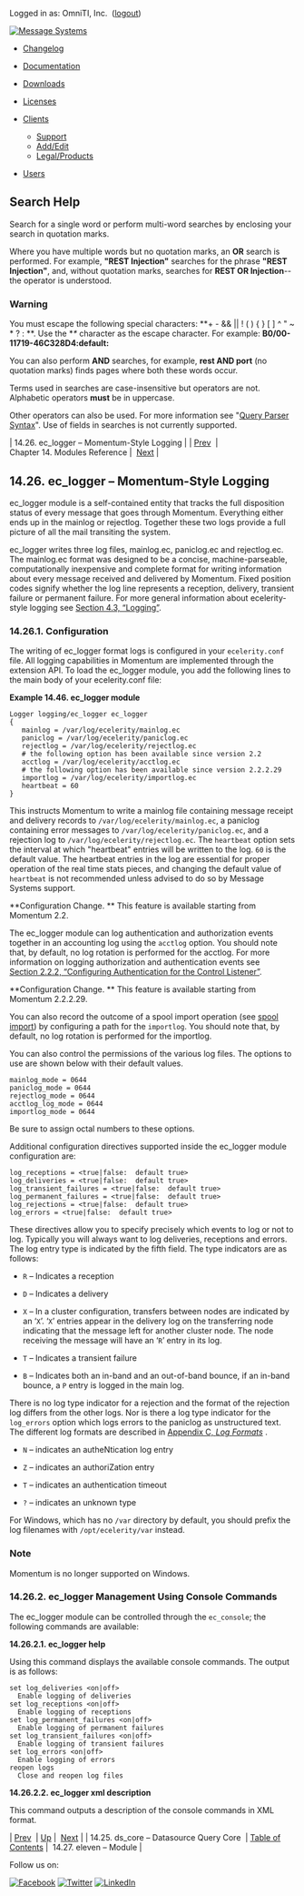 Logged in as: OmniTI, Inc.  ([logout](https://support.messagesystems.com/logout.php))

[![Message Systems](https://support.messagesystems.com/images/ms-white205.png)](https://support.messagesystems.com/start.php) 

*   [Changelog](https://support.messagesystems.com/start.php?show=changelog)
*   [Documentation](https://support.messagesystems.com/docs/)
*   [Downloads](https://support.messagesystems.com/start.php)

*   [Licenses](https://support.messagesystems.com/license_summary.php)
*   <a href="">Clients</a>
    *   [Support](https://support.messagesystems.com/cs.php)
    *   [Add/Edit](https://support.messagesystems.com/edit_client.php)
    *   [Legal/Products](https://support.messagesystems.com/edit_products.php)
*   [Users](https://support.messagesystems.com/edit_customer.php)

## Search Help

Search for a single word or perform multi-word searches by enclosing your search in quotation marks.

Where you have multiple words but no quotation marks, an **OR** search is performed. For example, **"REST Injection"** searches for the phrase **"REST Injection"**, and, without quotation marks, searches for **REST OR Injection**--the operator is understood.

### Warning

You must escape the following special characters: **+ - && || ! ( ) { } [ ] ^ " ~ * ? : \**. Use the **\** character as the escape character. For example: **B0/00-11719-46C328D4\:default\:**

You can also perform **AND** searches, for example, **rest AND port** (no quotation marks) finds pages where both these words occur.

Terms used in searches are case-insensitive but operators are not. Alphabetic operators **must** be in uppercase.

Other operators can also be used. For more information see "[Query Parser Syntax](https://lucene.apache.org/core/old_versioned_docs/versions/3_0_0/queryparsersyntax.html)". Use of fields in searches is not currently supported.

| 14.26. ec_logger – Momentum-Style Logging |
| [Prev](modules.ds_core.php)  | Chapter 14. Modules Reference |  [Next](modules.eleven.php) |

## 14.26. ec_logger – Momentum-Style Logging

<a class="indexterm" name="idp12040960"></a>

ec_logger module is a self-contained entity that tracks the full disposition status of every message that goes through Momentum. Everything either ends up in the mainlog or rejectlog. Together these two logs provide a full picture of all the mail transiting the system.

ec_logger writes three log files, mainlog.ec, paniclog.ec and rejectlog.ec. The mainlog.ec format was designed to be a concise, machine-parseable, computationally inexpensive and complete format for writing information about every message received and delivered by Momentum. Fixed position codes signify whether the log line represents a reception, delivery, transient failure or permanent failure. For more general information about ecelerity-style logging see [Section 4.3, “Logging”](operations.logging.php "4.3. Logging").

### 14.26.1. Configuration

The writing of ec_logger format logs is configured in your `ecelerity.conf` file. All logging capabilities in Momentum are implemented through the extension API. To load the ec_logger module, you add the following lines to the main body of your ecelerity.conf file:

<a name="example.ec_logger"></a>

**Example 14.46. ec_logger module**

```
Logger logging/ec_logger ec_logger
{
   mainlog = /var/log/ecelerity/mainlog.ec
   paniclog = /var/log/ecelerity/paniclog.ec
   rejectlog = /var/log/ecelerity/rejectlog.ec
   # the following option has been available since version 2.2
   acctlog = /var/log/ecelerity/acctlog.ec
   # the following option has been available since version 2.2.2.29
   importlog = /var/log/ecelerity/importlog.ec
   heartbeat = 60
}
```

This instructs Momentum to write a mainlog file containing message receipt and delivery records to `/var/log/ecelerity/mainlog.ec`, a paniclog containing error messages to `/var/log/ecelerity/paniclog.ec`, and a rejection log to `/var/log/ecelerity/rejectlog.ec`. The `heartbeat` option sets the interval at which "heartbeat" entries will be written to the log. `60` is the default value. The heartbeat entries in the log are essential for proper operation of the real time stats pieces, and changing the default value of `heartbeat` is not recommended unless advised to do so by Message Systems support.

**Configuration Change. ** This feature is available starting from Momentum 2.2.

The ec_logger module can log authentication and authorization events together in an accounting log using the `acctlog` option. You should note that, by default, no log rotation is performed for the acctlog. For more information on logging authorization and authentication events see [Section 2.2.2, “Configuring Authentication for the Control Listener”](conf.aaa.php#conf.control_authen "2.2.2. Configuring Authentication for the Control Listener").

**Configuration Change. ** This feature is available starting from Momentum 2.2.2.29.

You can also record the outcome of a spool import operation (see [spool import](console_commands.spool_import.php "spool import")) by configuring a path for the `importlog`. You should note that, by default, no log rotation is performed for the importlog.

You can also control the permissions of the various log files. The options to use are shown below with their default values.

```
mainlog_mode = 0644
paniclog_mode = 0644
rejectlog_mode = 0644
acctlog_log_mode = 0644
importlog_mode = 0644
```

Be sure to assign octal numbers to these options.

Additional configuration directives supported inside the ec_logger module configuration are:

```
log_receptions = <true|false:  default true>
log_deliveries = <true|false:  default true>
log_transient_failures = <true|false:  default true>
log_permanent_failures = <true|false:  default true>
log_rejections = <true|false:  default true>
log_errors = <true|false:  default true>
```

These directives allow you to specify precisely which events to log or not to log. Typically you will always want to log deliveries, receptions and errors. The log entry type is indicated by the fifth field. The type indicators are as follows:

*   `R` – Indicates a reception

*   `D` – Indicates a delivery

*   `X` – In a cluster configuration, transfers between nodes are indicated by an ‘`X`’. ‘`X`’ entries appear in the delivery log on the transferring node indicating that the message left for another cluster node. The node receiving the message will have an ‘`R`’ entry in its log.

*   `T` – Indicates a transient failure

*   `B` – Indicates both an in-band and an out-of-band bounce, if an in-band bounce, a `P` entry is logged in the main log.

There is no log type indicator for a rejection and the format of the rejection log differs from the other logs. Nor is there a log type indicator for the `log_errors` option which logs errors to the paniclog as unstructured text. The different log formats are described in [Appendix C, *Log Formats*](log_formats.php "Appendix C. Log Formats") .

*   `N` – indicates an autheNtication log entry

*   `Z` – indicates an authoriZation entry

*   `T` – indicates an authentication timeout

*   `?` – indicates an unknown type

For Windows, which has no `/var` directory by default, you should prefix the log filenames with `/opt/ecelerity/var` instead.

### Note

Momentum is no longer supported on Windows.

### 14.26.2. ec_logger Management Using Console Commands

The ec_logger module can be controlled through the `ec_console`; the following commands are available:

**14.26.2.1. ec_logger help**

Using this command displays the available console commands. The output is as follows:

```
set log_deliveries <on|off>
  Enable logging of deliveries
set log_receptions <on|off>
  Enable logging of receptions
set log_permanent_failures <on|off>
  Enable logging of permanent failures
set log_transient_failures <on|off>
  Enable logging of transient failures
set log_errors <on|off>
  Enable logging of errors
reopen logs
  Close and reopen log files
```
**14.26.2.2. ec_logger xml description**

This command outputs a description of the console commands in XML format.

| [Prev](modules.ds_core.php)  | [Up](modules.php) |  [Next](modules.eleven.php) |
| 14.25. ds_core – Datasource Query Core  | [Table of Contents](index.php) |  14.27. eleven – Module |

Follow us on:

[![Facebook](https://support.messagesystems.com/images/icon-facebook.png)](http://www.facebook.com/messagesystems) [![Twitter](https://support.messagesystems.com/images/icon-twitter.png)](http://twitter.com/#!/MessageSystems) [![LinkedIn](https://support.messagesystems.com/images/icon-linkedin.png)](http://www.linkedin.com/company/message-systems)